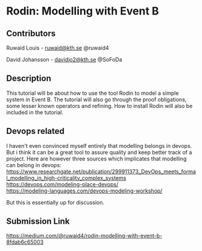 # Rodin: Modelling with Event B
## Contributors
Ruwaid Louis - ruwaid@kth.se @ruwaid4 </br>

David Johansson - davidjo2@kth.se @SoFoDa

## Description
This tutorial will be about how to use the tool Rodin to model a simple system in Event B. The tutorial will also go through the proof obligations, some lesser known operators and refining. How to install Rodin will also be included in the tutorial.

## Devops related
I haven't even convinced myself entirely that modelling belongs in devops. But i think it can be a great tool to assure quality and keep better track of a project. Here are however three sources which implicates that modelling can belong in devops:</br>
https://www.researchgate.net/publication/299911373_DevOps_meets_formal_modelling_in_high-criticality_complex_systems </br>
https://devops.com/modeling-place-devops/ </br>
https://modeling-languages.com/devops-modeling-workshop/ </br>

But this is essentially up for discussion.

## Submission Link
https://medium.com/@ruwaid4/rodin-modelling-with-event-b-8fdab6c65003
